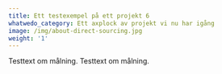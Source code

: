 ```yaml
---
title: Ett testexempel på ett projekt 6
whatwedo_category: Ett axplock av projekt vi nu har igång
image: /img/about-direct-sourcing.jpg
weight: '1'
---
```

Testtext om målning. Testtext om målning.
